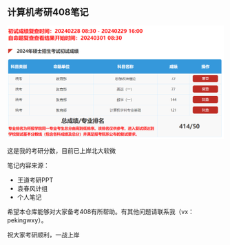 ## 计算机考研408笔记

![image-20241111000211239](计组.assets/总.png)

这是我的考研分数，目前已上岸北大软微

笔记内容来源：

- 王道考研PPT
- 袁春风计组
- 个人笔记

希望本仓库能够对大家备考408有所帮助。有其他问题请联系我（vx：pekingwxy）。

祝大家考研顺利，一战上岸
